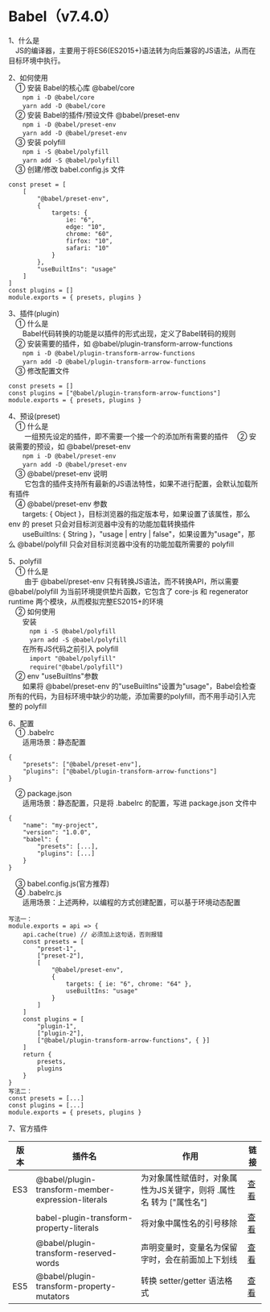 # Babel（v7.4.0）
1、什么是<br>
&emsp;JS的编译器，主要用于将ES6(ES2015+)语法转为向后兼容的JS语法，从而在目标环境中执行。<br>

2、如何使用<br>
&emsp;① 安装 Babel的核心库 @babel/core<br>
&emsp;&emsp;`npm i -D @babel/core`<br>
&emsp;&emsp;`yarn add -D @babel/core`<br>
&emsp;② 安装 Babel的插件/预设文件 @babel/preset-env<br>
&emsp;&emsp;`npm i -D @babel/preset-env`<br>
&emsp;&emsp;`yarn add -D @babel/preset-env`<br>
&emsp;③ 安装 polyfill <br>
&emsp;&emsp;`npm i -S @babel/polyfill`<br>
&emsp;&emsp;`yarn add -S @babel/polyfill`<br>
&emsp;③ 创建/修改 babel.config.js 文件<br>
```
const preset = [
	[
		"@babel/preset-env",
		{
			targets: {
				ie: "6",
				edge: "10",
				chrome: "60",
				firfox: "10",
				safari: "10"
			}
		},
		"useBuiltIns": "usage"
	]
]
const plugins = []
module.exports = { presets, plugins }
````
3、插件(plugin)<br>
&emsp;① 什么是<br>
&emsp;&emsp;Babel代码转换的功能是以插件的形式出现，定义了Babel转码的规则<br>
&emsp;② 安装需要的插件，如 @babel/plugin-transform-arrow-functions<br>
&emsp;&emsp;`npm i -D @babel/plugin-transform-arrow-functions`<br>
&emsp;&emsp;`yarn add -D @babel/plugin-transform-arrow-functions`<br>
&emsp;③ 修改配置文件
```
const presets = []
const plugins = ["@babel/plugin-transform-arrow-functions"]
module.exports = { presets, plugins }
```

4、预设(preset)<br>
&emsp;① 什么是<br>
&emsp;&emsp; 一组预先设定的插件，即不需要一个接一个的添加所有需要的插件
&emsp;② 安装需要的预设，如 @babel/preset-env<br>
&emsp;&emsp;`npm i -D @babel/preset-env`<br>
&emsp;&emsp;`yarn add -D @babel/preset-env`<br>
&emsp;③ @babel/preset-env 说明<br>
&emsp;&emsp; 它包含的插件支持所有最新的JS语法特性，如果不进行配置，会默认加载所有插件<br>
&emsp;④ @babel/preset-env 参数<br>
&emsp;&emsp;targets: { Object }，目标浏览器的指定版本号，如果设置了该属性，那么 env 的 preset 只会对目标浏览器中没有的功能加载转换插件<br>
&emsp;&emsp;useBuiltIns: { String }，"usage | entry | false"，如果设置为"usage"，那么 @babel/polyfill 只会对目标浏览器中没有的功能加载所需要的 polyfill<br>

5、polyfill<br>
&emsp;① 什么是<br>
&emsp;&emsp; 由于 @babel/preset-env 只有转换JS语法，而不转换API，所以需要 @babel/polyfill 为当前环境提供垫片函数，它包含了 core-js 和 regenerator runtime 两个模块，从而模拟完整ES2015+的环境<br>
&emsp;② 如何使用<br>
&emsp;&emsp;安装<br>
&emsp;&emsp;&emsp;`npm i -S @babel/polyfill`<br>
&emsp;&emsp;&emsp;`yarn add -S @babel/polyfill`<br>
&emsp;&emsp;在所有JS代码之前引入 polyfill<br>
&emsp;&emsp;&emsp;`import "@babel/polyfill"`<br>
&emsp;&emsp;&emsp;`require("@babel/polyfill")`<br>
&emsp;② env "useBuiltIns"参数<br>
&emsp;&emsp;如果将 @babel/preset-env 的"useBuiltIns"设置为"usage"，Babel会检查所有的代码，为目标环境中缺少的功能，添加需要的polyfill，而不用手动引入完整的 polyfill<br>

6、配置<br>
&emsp;① .babelrc<br>
&emsp;&emsp;适用场景：静态配置<br>
```
{
	"presets": ["@babel/preset-env"],
	"plugins": ["@babel/plugin-transform-arrow-functions"]
}
```
&emsp;② package.json<br>
&emsp;&emsp;适用场景：静态配置，只是将 .babelrc 的配置，写进 package.json 文件中
```
{
	"name": "my-project",
	"version": "1.0.0",
	"babel": {
		"presets": [...],
		"plugins": [...]
	}
}
```
&emsp;③ babel.config.js(官方推荐)<br>
&emsp;④ .babelrc.js<br>
&emsp;&emsp;适用场景：上述两种，以编程的方式创建配置，可以基于环境动态配置
```
写法一：
module.exports = api => {
	api.cache(true)	// 必须加上这句话，否则报错
	const presets = [
		"preset-1",
		["preset-2"],
		[
			"@babel/preset-env",
			{
				targets: { ie: "6", chrome: "64" },
				useBuiltIns: "usage"
			}
		]
	]
	const plugins = [
		"plugin-1",
		["plugin-2"],
		["@babel/plugin-transform-arrow-functions", { }]
	]
	return {
		presets,
		plugins
	}
}
写法二：
const presets = [...]
const plugins = [...]
module.exports = { presets, plugins }
```

7、官方插件<br>

版本|插件名|作用|链接
-|-|-|-
ES3|@babel/plugin-transform-member-expression-literals|为对象属性赋值时，对象属性为JS关键字，则将 .属性名 转为 ["属性名"]|<a href="https://www.babeljs.cn/docs/babel-plugin-transform-member-expression-literals" target="_blank">查看</a>
&emsp;|babel-plugin-transform-property-literals|将对象中属性名的引号移除|<a href="https://www.babeljs.cn/docs/babel-plugin-transform-property-literals" target="_blank">查看</a>
&emsp;|@babel/plugin-transform-reserved-words|声明变量时，变量名为保留字时，会在前面加上下划线|<a href="https://www.babeljs.cn/docs/babel-plugin-transform-reserved-words" target="_blank">查看</a>
ES5|@babel/plugin-transform-property-mutators|转换 setter/getter 语法格式|<a href="https://www.babeljs.cn/docs/babel-plugin-transform-property-mutators" target="_blank">查看</a>



